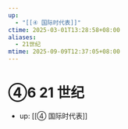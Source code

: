 ```yaml
---
up:
  - "[[④ 国际时代表]]"
ctime: 2025-03-01T13:28:58+08:00
aliases:
  - 21世纪
mtime: 2025-09-09T12:37:05+08:00
---
```


# ④6 21 世纪

- up: [[④ 国际时代表]]

